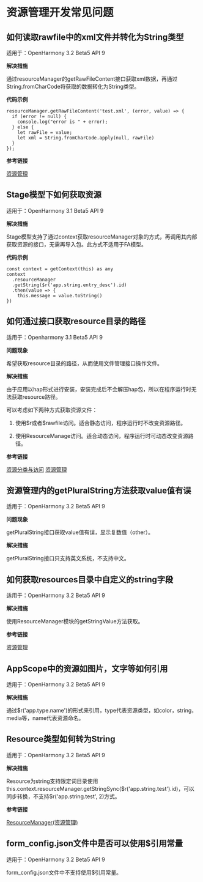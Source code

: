 # 资源管理开发常见问题

## 如何读取rawfile中的xml文件并转化为String类型

适用于：OpenHarmony 3.2 Beta5 API 9

**解决措施**

通过resourceManager的getRawFileContent接口获取xml数据，再通过String.fromCharCode将获取的数据转化为String类型。

**代码示例**

```
resourceManager.getRawFileContent('test.xml', (error, value) => {
  if (error != null) {
    console.log("error is " + error);
  } else {
    let rawFile = value;
    let xml = String.fromCharCode.apply(null, rawFile)
  }
});
```

**参考链接**

[资源管理](../reference/apis/js-apis-resource-manager.md)

## Stage模型下如何获取资源

适用于：OpenHarmony 3.1 Beta5  API 9

**解决措施**

Stage模型支持了通过context获取resourceManager对象的方式，再调用其内部获取资源的接口，无需再导入包。此方式不适用于FA模型。

**代码示例**

```
const context = getContext(this) as any
context 
  .resourceManager
  .getString($r('app.string.entry_desc').id)
  .then(value => {
    this.message = value.toString()
})
```

## 如何通过接口获取resource目录的路径

适用于：Openharmony 3.1 Beta5 API 9

**问题现象**

希望获取resource目录的路径，从而使用文件管理接口操作文件。

**解决措施**

由于应用以hap形式进行安装，安装完成后不会解压hap包，所以在程序运行时无法获取resource路径。

可以考虑如下两种方式获取资源文件：

1. 使用\$r或者\$rawfile访问。适合静态访问，程序运行时不改变资源路径。

2. 使用ResourceManage访问。适合动态访问，程序运行时可动态改变资源路径。

**参考链接**

[资源分类与访问](../quick-start/resource-categories-and-access.md) [资源管理](../reference/apis/js-apis-resource-manager.md)

## 资源管理内的getPluralString方法获取value值有误

适用于：OpenHarmony 3.2 Beta5  API 9

**问题现象**

getPluralString接口获取value值有误，显示复数值（other）。

**解决措施**

getPluralString接口只支持英文系统，不支持中文。

## 如何获取resources目录中自定义的string字段

适用于：OpenHarmony 3.2 Beta5  API 9

**解决措施**

使用ResourceManager模块的getStringValue方法获取。

**参考链接**

[资源管理](../reference/apis/js-apis-resource-manager.md#getstringvalue9)

## AppScope中的资源如图片，文字等如何引用

适用于：OpenHarmony 3.2 Beta5  API 9

**解决措施**

通过\$r\('app.type.name'\)的形式来引用，type代表资源类型，如color，string，media等，name代表资源命名。

## Resource类型如何转为String

适用于：OpenHarmony 3.2 Beta5  API 9

**解决措施**

Resource为string支持限定词目录使用this.context.resourceManager.getStringSync\(\$r\('app.string.test'\).id\)，可以同步转换，不支持\$r\('app.string.test', 2\)方式。

**参考链接**

[ResourceManager\(资源管理\)](../reference/apis/js-apis-resource-manager.md#getstringsync9)

## form\_config.json文件中是否可以使用$引用常量

适用于：OpenHarmony 3.2 Beta5  API 9

form\_config.json文件中不支持使用\$引用常量。
